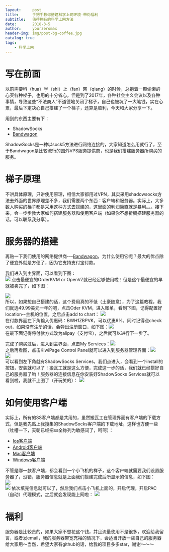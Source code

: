 ```yaml
---
layout:     post
title:      手把手教你搭建科学上网环境-带伪福利
subtitle:   值得拥有的科学上网方法
date:       2018-3-5
author:     yourzeromax
header-img: img/post-bg-coffee.jpg
catalog: true
tags:
    - 科学上网
---
```

# 写在前面
以前需要科（hua）学（shi）上（fan）网（qiang）的时候，总抱着一颗偷懒的心买各种梯子，也用的十分省心，但是到了2017年，各种社会主义会议以及各种事情，导致这些“不法商人”不道德地关闭了梯子，自己也被坑了一大笔钱，实在心累，最后下定决心自己搭建了一个梯子，还算是顺利，今天和大家分享一下。  
  
  用到的东西主要有下：

- ShadowSocks
- [Bandwagon](https://bandwagonhost.com/)  

ShadowSocks是一种以sock5方法进行网络连接的，大家知道怎么用就行了，至于Bandwagon是比较流行的国外VPS服务提供商，也是我们搭建服务器所购买的服务。

# 梯子原理  
不讲具体原理，只讲使用原理，相信大家都用过VPN，其实采用shadowsocks方法去外面的世界原理差不多，我们需要两个东西：客户端和服务器。实际上，大多数人购买的梯子都是采用这种方式去搭建的，这里面的利润简直就是暴利。。。接下来，会一步步教大家如何搭建服务器和使用客户端（如果你不想折腾搭建服务器的话，可以联系我分享）。
# 服务器的搭建
再贴一下我们使用的网络提供商---[Bandwagon](https://bandwagonhost.com/)，为什么使用它呢？最大的优点除了便宜外就是方便了，因为它支持支付宝付款。  
  
  我们进入到主界面，可以看到下图：  
  ![](https://raw.githubusercontent.com/yourzeromax/yourzeromax.github.io/master/img/vpn-1.png)
  点击最便宜的OrderKVM or OpenVZ就已经足够使用啦！但是这个最便宜的早就被卖完了，如下图：  
  
![](https://raw.githubusercontent.com/yourzeromax/yourzeromax.github.io/master/img/vpn-2.png)  
所以，如果想自己搭建的话，这个费用真的不低（土豪随意），为了这篇教程，我们就选49.99美元一年的吧，点击Oder KVM，进入账单，看到下图，记得配置好location--主机的位置，之后点击add to chart：
![](https://raw.githubusercontent.com/yourzeromax/yourzeromax.github.io/master/img/vpn-3.png)  
在付款界面左下角输入优惠码：BWH1ZBPVK，可以优惠6%，同时记得点check out，如果没有注册的话，会弹出注册窗口，如下图：![](https://raw.githubusercontent.com/yourzeromax/yourzeromax.github.io/master/img/vpn-4.png)   
在最下面记得将付款方式改为alipay（支付宝），之后就可以进行下一步了。  
  
  完成了购买过后，进入到主界面，点击My Services：![](https://raw.githubusercontent.com/yourzeromax/yourzeromax.github.io/master/img/vpn-5.png)   
  之后再看图，点击KiwiPage Control Panel就可以进入到服务器管理界面：![](https://raw.githubusercontent.com/yourzeromax/yourzeromax.github.io/master/img/vpn-6.png)  
  ![](https://raw.githubusercontent.com/yourzeromax/yourzeromax.github.io/master/img/vpn-7.png)   
  可以看到左下角就有ShadowSocks Services，我们点进入，会看到一个install的按钮，安装就可以了！搬瓦工就是这么方便，完成这一步的话，我们就已经搭好自己的服务器了哟！服务器的连接信息在你安装好ShadowSocks Services就可以看到啦，我就不上图了（开玩笑的）：
   ![](https://raw.githubusercontent.com/yourzeromax/yourzeromax.github.io/master/img/vpn-11.png) 
#   如何使用客户端
实际上，所有的SS客户端都是共用的，虽然搬瓦工在管理界面有客户端的下载方式，但是我先贴上我搜集的ShadowSocks客户端的下载地址，这样也方便一些（吐槽一下，天朝已经把ss全称列为敏感词了，呵呵）：  
- [Ios客户端](https://itunes.apple.com/us/app/shadowsocks/id665729974?ls=1&mt=8)
- [Android客户端](https://pan.baidu.com/s/1Kv1f7sPXM93Jy1EwZ84IdA)
- [Mac客户端](https://pan.baidu.com/s/19vmiX47fgnPUhlZsz2rwuQ)
- [Windows客户端](https://pan.baidu.com/s/1Ed8Lu85VuRo_mmMU0AhvpQ)
  
不管是哪一款客户端，都会看到一个小飞机的样子，这个客户端就需要我们设置服务器了，没错，服务器信息就是上面我们搭建完成后所显示的信息，如下图：  
 ![](https://raw.githubusercontent.com/yourzeromax/yourzeromax.github.io/master/img/vpn-8.png)  
 ![](https://raw.githubusercontent.com/yourzeromax/yourzeromax.github.io/master/img/vpn-9.png) 
依次填完信息就可以了，然后我们点击小飞机上面的，开启代理，开启PAC（自动）代理模式，之后就会发现能上网啦：
 ![](https://raw.githubusercontent.com/yourzeromax/yourzeromax.github.io/master/img/vpn-10.png)    
# 福利  
服务器是比较贵的，如果大家不想花这个钱，并且流量使用不是很多，欢迎给我留言，或者发email，我的服务器带宽充裕的情况下，会适当开放一些自己的服务器给大家用～当然，希望大家有github的话，给我的项目多多star，谢谢～～～
